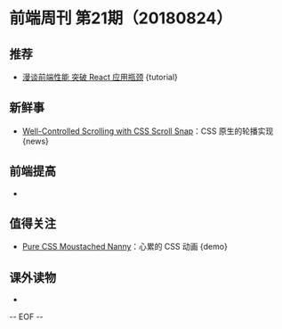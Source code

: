 # 前端周刊 第21期（20180824）

## 推荐

- [漫谈前端性能 突破 React 应用瓶颈](https://segmentfault.com/a/1190000016008108) {tutorial}

## 新鲜事

- [Well-Controlled Scrolling with CSS Scroll Snap](https://developers.google.com/web/updates/2018/07/css-scroll-snap)：CSS 原生的轮播实现 {news}

## 前端提高

- 

## 值得关注

- [Pure CSS Moustached Nanny](https://codepen.io/miocene/pen/mjLPVp)：心累的 CSS 动画 {demo}

## 课外读物

- 

[//]: # (分类图标
    新闻 {news}
    视频 {video}
    教程 {tutorial}
    代码 {code}
    演示 {demo}
    观点 {opinion}
    技巧 {tips}
    工具 {tools}
    书籍 {book}
    文档 {doc}
    GayHub {github}
    规范 {w3c}
    规范 {mdn}
    Three.js {threejs}
  )

-- EOF --
